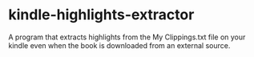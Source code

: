 # kindle-highlights-extractor
A program that extracts highlights from the My Clippings.txt file on your kindle even when the book is downloaded from an external source.
